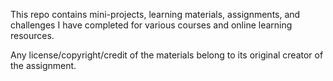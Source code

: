 This repo contains mini-projects, learning materials, assignments, and challenges I have completed for various courses and online learning resources.

Any license/copyright/credit of the materials belong to its original creator of the assignment.
